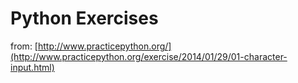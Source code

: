 # Python Exercises

from: [http://www.practicepython.org/](http://www.practicepython.org/exercise/2014/01/29/01-character-input.html)